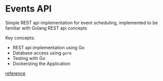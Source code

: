 # Events API

Simple REST api implementation for event scheduling, implemented to be familiar with Golang REST api concepts

Key concepts:
- REST api implementation using Go
- Database access using `gorm`
- Testing with Go
- Dockerizing the Application

[reference](https://medium.com/codeshake/my-baby-steps-with-go-creating-and-dockerizing-a-rest-api-80522bc478cf)